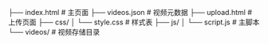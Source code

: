 ├── index.html            # 主页面
├── videos.json           # 视频元数据
├── upload.html           # 上传页面
├── css/
│   └── style.css         # 样式表
├── js/
│   └── script.js         # 主脚本
└── videos/               # 视频存储目录